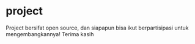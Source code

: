 # project
Project bersifat open source, dan siapapun bisa ikut berpartisipasi untuk mengembangkannya! Terima kasih
